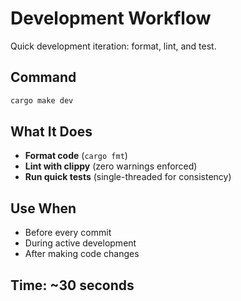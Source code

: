 # Development Workflow

Quick development iteration: format, lint, and test.

## Command
```bash
cargo make dev
```

## What It Does
- **Format code** (`cargo fmt`)
- **Lint with clippy** (zero warnings enforced)
- **Run quick tests** (single-threaded for consistency)

## Use When
- Before every commit
- During active development
- After making code changes

## Time: ~30 seconds
